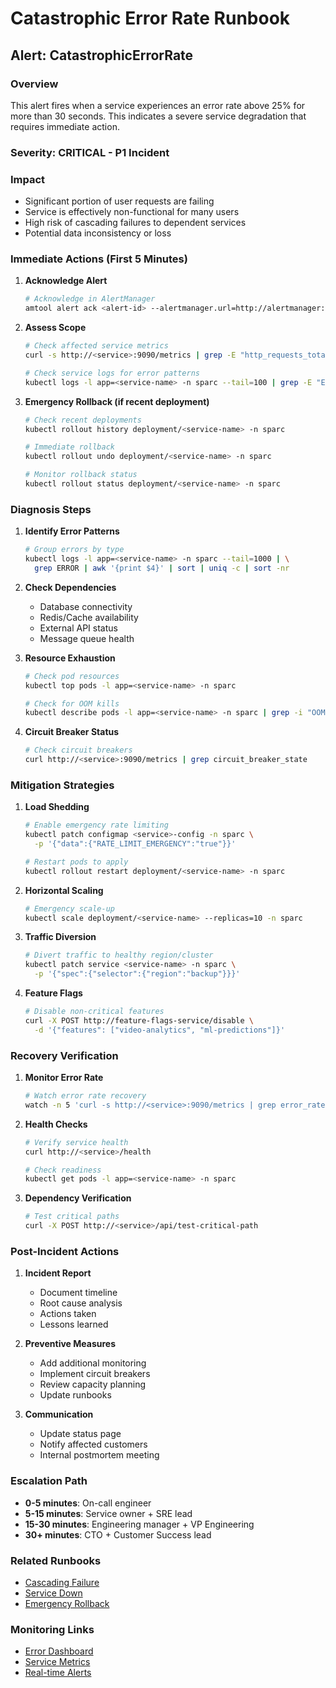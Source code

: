 # Catastrophic Error Rate Runbook

## Alert: CatastrophicErrorRate

### Overview
This alert fires when a service experiences an error rate above 25% for more than 30 seconds. This indicates a severe service degradation that requires immediate action.

### Severity: CRITICAL - P1 Incident

### Impact
- Significant portion of user requests are failing
- Service is effectively non-functional for many users
- High risk of cascading failures to dependent services
- Potential data inconsistency or loss

### Immediate Actions (First 5 Minutes)

1. **Acknowledge Alert**
   ```bash
   # Acknowledge in AlertManager
   amtool alert ack <alert-id> --alertmanager.url=http://alertmanager:9093
   ```

2. **Assess Scope**
   ```bash
   # Check affected service metrics
   curl -s http://<service>:9090/metrics | grep -E "http_requests_total|error_rate"
   
   # Check service logs for error patterns
   kubectl logs -l app=<service-name> -n sparc --tail=100 | grep -E "ERROR|FATAL|PANIC"
   ```

3. **Emergency Rollback (if recent deployment)**
   ```bash
   # Check recent deployments
   kubectl rollout history deployment/<service-name> -n sparc
   
   # Immediate rollback
   kubectl rollout undo deployment/<service-name> -n sparc
   
   # Monitor rollback status
   kubectl rollout status deployment/<service-name> -n sparc
   ```

### Diagnosis Steps

1. **Identify Error Patterns**
   ```bash
   # Group errors by type
   kubectl logs -l app=<service-name> -n sparc --tail=1000 | \
     grep ERROR | awk '{print $4}' | sort | uniq -c | sort -nr
   ```

2. **Check Dependencies**
   - Database connectivity
   - Redis/Cache availability
   - External API status
   - Message queue health

3. **Resource Exhaustion**
   ```bash
   # Check pod resources
   kubectl top pods -l app=<service-name> -n sparc
   
   # Check for OOM kills
   kubectl describe pods -l app=<service-name> -n sparc | grep -i "OOMKilled"
   ```

4. **Circuit Breaker Status**
   ```bash
   # Check circuit breakers
   curl http://<service>:9090/metrics | grep circuit_breaker_state
   ```

### Mitigation Strategies

1. **Load Shedding**
   ```bash
   # Enable emergency rate limiting
   kubectl patch configmap <service>-config -n sparc \
     -p '{"data":{"RATE_LIMIT_EMERGENCY":"true"}}'
   
   # Restart pods to apply
   kubectl rollout restart deployment/<service-name> -n sparc
   ```

2. **Horizontal Scaling**
   ```bash
   # Emergency scale-up
   kubectl scale deployment/<service-name> --replicas=10 -n sparc
   ```

3. **Traffic Diversion**
   ```bash
   # Divert traffic to healthy region/cluster
   kubectl patch service <service-name> -n sparc \
     -p '{"spec":{"selector":{"region":"backup"}}}'
   ```

4. **Feature Flags**
   ```bash
   # Disable non-critical features
   curl -X POST http://feature-flags-service/disable \
     -d '{"features": ["video-analytics", "ml-predictions"]}'
   ```

### Recovery Verification

1. **Monitor Error Rate**
   ```bash
   # Watch error rate recovery
   watch -n 5 'curl -s http://<service>:9090/metrics | grep error_rate'
   ```

2. **Health Checks**
   ```bash
   # Verify service health
   curl http://<service>/health
   
   # Check readiness
   kubectl get pods -l app=<service-name> -n sparc
   ```

3. **Dependency Verification**
   ```bash
   # Test critical paths
   curl -X POST http://<service>/api/test-critical-path
   ```

### Post-Incident Actions

1. **Incident Report**
   - Document timeline
   - Root cause analysis
   - Actions taken
   - Lessons learned

2. **Preventive Measures**
   - Add additional monitoring
   - Implement circuit breakers
   - Review capacity planning
   - Update runbooks

3. **Communication**
   - Update status page
   - Notify affected customers
   - Internal postmortem meeting

### Escalation Path

- **0-5 minutes**: On-call engineer
- **5-15 minutes**: Service owner + SRE lead
- **15-30 minutes**: Engineering manager + VP Engineering
- **30+ minutes**: CTO + Customer Success lead

### Related Runbooks
- [Cascading Failure](./cascading-failure.md)
- [Service Down](./service-down.md)
- [Emergency Rollback](./emergency-rollback.md)

### Monitoring Links
- [Error Dashboard](https://grafana.sparc.com/d/sparc-error-monitoring-overview)
- [Service Metrics](https://grafana.sparc.com/d/sparc-service-metrics)
- [Real-time Alerts](https://grafana.sparc.com/d/sparc-real-time-error-alerts)